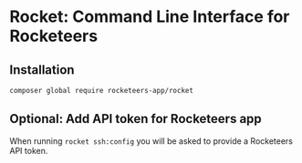 # Rocket: Command Line Interface for Rocketeers

## Installation

```bash
composer global require rocketeers-app/rocket
```

## Optional: Add API token for Rocketeers app

When running `rocket ssh:config` you will be asked to provide a Rocketeers API token.
